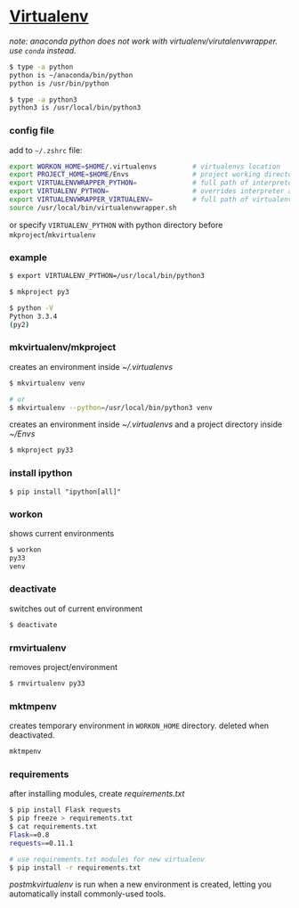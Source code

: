 # [Virtualenv](http://virtualenvwrapper.readthedocs.org/en/latest/command_ref.html#managing-environments)

_note: anaconda python does not work with virtualenv/virutalenvwrapper. use `conda` instead._

```bash
$ type -a python
python is ~/anaconda/bin/python
python is /usr/bin/python

$ type -a python3
python3 is /usr/local/bin/python3
```

### config file
add to `~/.zshrc` file:
```bash
export WORKON_HOME=$HOME/.virtualenvs         # virtualenvs location
export PROJECT_HOME=$HOME/Envs                # project working directories location
export VIRTUALENVWRAPPER_PYTHON=              # full path of interpreter to use
export VIRTUALENV_PYTHON=                     # overrides interpreter above
export VIRTUALENVWRAPPER_VIRTUALENV=          # full path of virtualenv binary to use
source /usr/local/bin/virtualenvwrapper.sh            
```

or specify `VIRTUALENV_PYTHON` with python directory before `mkproject`/`mkvirtualenv`

### example
```bash
$ export VIRTUALENV_PYTHON=/usr/local/bin/python3

$ mkproject py3

$ python -V
Python 3.3.4
(py2)
```

### mkvirtualenv/mkproject
creates an environment inside _~/.virtualenvs_
```bash
$ mkvirtualenv venv

# or
$ mkvirtualenv --python=/usr/local/bin/python3 venv
```

creates an environment inside _~/.virtualenvs_ and a project directory inside _~/Envs_
```bash
$ mkproject py33
```

### install ipython
```
$ pip install "ipython[all]"
```

### workon 
shows current environments
```bash
$ workon
py33
venv
``` 

### deactivate
switches out of current environment
```bash
$ deactivate
```

### rmvirtualenv
removes project/environment
```bash
$ rmvirtualenv py33
```

### mktmpenv
creates temporary environment in `WORKON_HOME` directory. deleted when deactivated.
```bash
mktmpenv
```

### requirements
after installing modules, create _requirements.txt_
```bash
$ pip install Flask requests
$ pip freeze > requirements.txt
$ cat requirements.txt
Flask==0.8
requests==0.11.1

# use requirements.txt modules for new virtualenv
$ pip install -r requirements.txt
```
_postmkvirtualenv_ is run when a new environment is created, letting you automatically install commonly-used tools.
